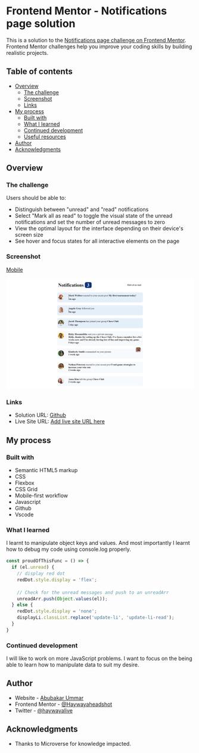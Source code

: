 # Frontend Mentor - Notifications page solution

This is a solution to the [Notifications page challenge on Frontend Mentor](https://www.frontendmentor.io/challenges/notifications-page-DqK5QAmKbC). Frontend Mentor challenges help you improve your coding skills by building realistic projects. 

## Table of contents

- [Overview](#overview)
  - [The challenge](#the-challenge)
  - [Screenshot](#screenshot)
  - [Links](#links)
- [My process](#my-process)
  - [Built with](#built-with)
  - [What I learned](#what-i-learned)
  - [Continued development](#continued-development)
  - [Useful resources](#useful-resources)
- [Author](#author)
- [Acknowledgments](#acknowledgments)

## Overview

### The challenge

Users should be able to:

- Distinguish between "unread" and "read" notifications
- Select "Mark all as read" to toggle the visual state of the unread notifications and set the number of unread messages to zero
- View the optimal layout for the interface depending on their device's screen size
- See hover and focus states for all interactive elements on the page

### Screenshot

[Mobile](./assets/images/Screenshots/Notifications-page-mobile.png)

![Desktop](./assets/images/Screenshots/Notifications-page-desktop.png)

### Links

- Solution URL: [Github](https://github.com/Haywayaheadshot/notifications-page-main)
- Live Site URL: [Add live site URL here](https://haywayaheadshot.github.io/notifications-page-main/)

## My process

### Built with

- Semantic HTML5 markup
- CSS
- Flexbox
- CSS Grid
- Mobile-first workflow
- Javascript
- Github
- Vscode

### What I learned

I learnt to manipulate object keys and values. And most importantly I learnt how to debug my code using console.log properly.

```js
const proudOfThisFunc = () => {
  if (el.unread) {
    // display red dot
    redDot.style.display = 'flex';

    // Check for the unread messages and push to an unreadArr
    unreadArr.push(Object.values(el));
  } else {
    redDot.style.display = 'none';
    displayLi.classList.replace('update-li', 'update-li-read');
  }
}
```

### Continued development

I will like to work on more JavaScript problems. I want to focus on the being able to learn how to manipulate data to suit my desire.

## Author

- Website - [Abubakar Ummar](https://github.com/Haywayaheadshot)
- Frontend Mentor - [@Haywayaheadshot](https://www.frontendmentor.io/profile/Haywayaheadshot)
- Twitter - [@haywayalive](https://twitter.com/haywayalive)

## Acknowledgments

- Thanks to Microverse for knowledge impacted.


